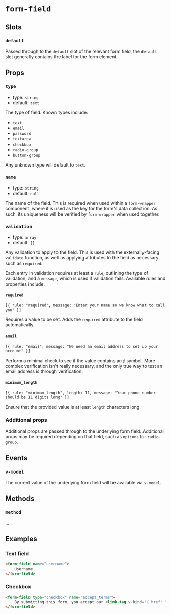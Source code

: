 # `form-field`

## Slots

### `default`

Passed through to the `default` slot of the relevant form field, the `default` slot generally contains the label for the form element.

## Props

### `type`

- type: `string`
- default: `text`

The type of field. Known types include:

- `text`
- `email`
- `password`
- `textarea`
- `checkbox`
- `radio-group`
- `button-group`

Any unknown type will default to `text`.

### `name`

- type: `string`
- default: `null`

The name of the field. This is required when used within a `form-wrapper` component, where it is used as the key for the form's data collection. As such, its uniqueness will be verified by `form-wrapper` when used together.

### `validation`

- type: `array`
- default: `[]`

Any validation to apply to the field. This is used with the externally-facing `validate` function, as well as applying attributes to the field as necessary such as `required`.

Each entry in validation requires at least a `rule`, outlining the type of validation, and a `message`, which is used if validation fails. Available rules and properties include:

#### `required`

`[{ rule: "required", message: "Enter your name so we know what to call you" }]`

Requires a value to be set. Adds the `required` attribute to the field automatically.

#### `email`

`[{ rule: "email", message: "We need an email address to set up your account" }]`

Perform a minimal check to see if the value contains an `@` symbol. More complex verification isn't really necessary, and the only true way to test an email address is through verification.

#### `minimum_length`

`[{ rule: "minimum_length", length: 11, message: "Your phone number should be 11 digits long" }]`

Ensure that the provided value is at least `length` characters long.

### Additional props

Additional props are passed through to the underlying form field. Additional props may be required depending on that field, such as `options` for `radio-group`.

## Events

### `v-model`

The current value of the underlying form field will be available via `v-model`.

## Methods

### `method`

...

## Examples

### Text field

```html
<form-field name="username">
	Username
</form-field>
```

### Checkbox

```html
<form-field type="checkbox" name="accept_terms">
	By submitting this form, you accept our <link-tag v-bind="{ href: "/terms" external: true }">terms and conditions of sale</link-tag>.
</form-field>
```
